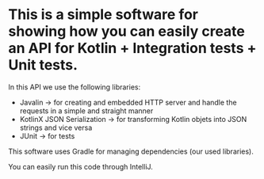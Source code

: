 # This is a simple software for showing how you can easily create an API for Kotlin + Integration tests + Unit tests.

In this API we use the following libraries:

- Javalin -> for creating and embedded HTTP server and handle the requests in a simple and straight manner
- KotlinX JSON Serialization -> for transforming Kotlin objets into JSON strings and vice versa
- JUnit -> for tests


This software uses Gradle for managing dependencies (our used libraries).


You can easily run this code through IntelliJ.
